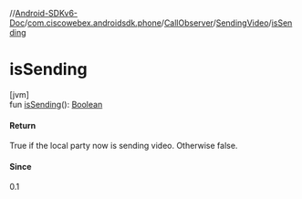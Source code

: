 //[Android-SDKv6-Doc](../../../../index.md)/[com.ciscowebex.androidsdk.phone](../../index.md)/[CallObserver](../index.md)/[SendingVideo](index.md)/[isSending](is-sending.md)

# isSending

[jvm]\
fun [isSending](is-sending.md)(): [Boolean](https://kotlinlang.org/api/latest/jvm/stdlib/kotlin/-boolean/index.html)

#### Return

True if the local party now is sending video. Otherwise false.

#### Since

0.1
